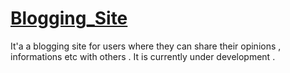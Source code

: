 # [Blogging_Site](https://ancient-brushlands-74892.herokuapp.com/)
It'a a blogging site for users where they can share their opinions , informations etc with others .
It is currently under development  .
